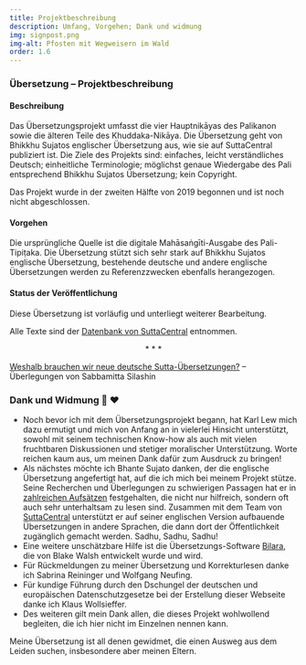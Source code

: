 ```yaml
---
title: Projektbeschreibung
description: Umfang, Vorgehen; Dank und widmung
img: signpost.png
img-alt: Pfosten mit Wegweisern im Wald
order: 1.6
---
```


### Übersetzung – Projektbeschreibung

#### Beschreibung

Das Übersetzungsprojekt umfasst die vier Hauptnikāyas des Palikanon sowie die älteren Teile des Khuddaka-Nikāya. Die Übersetzung geht von Bhikkhu Sujatos englischer Übersetzung aus, wie sie auf SuttaCentral publiziert ist. Die Ziele des Projekts sind: einfaches, leicht verständliches Deutsch; einheitliche Terminologie; möglichst genaue Wiedergabe des Pali entsprechend Bhikkhu Sujatos Übersetzung; kein Copyright. 

Das Projekt wurde in der zweiten Hälfte von 2019 begonnen und ist noch nicht abgeschlossen.

#### Vorgehen

Die ursprüngliche Quelle ist die digitale Mahāsaṅgīti-Ausgabe des Pali-Tipiṭaka. Die Übersetzung stützt sich sehr stark auf Bhikkhu Sujatos englische Übersetzung, bestehende deutsche und andere englische Übersetzungen werden zu Referenzzwecken ebenfalls herangezogen.

#### Status der Veröffentlichung

Diese Übersetzung ist vorläufig und unterliegt weiterer Bearbeitung.

Alle Texte sind der [Datenbank von SuttaCentral](https://github.com/suttacentral/bilara-data/tree/published/translation/de/sabbamitta/sutta) entnommen.

<div style="text-align: center;">* * *</div>

[Weshalb brauchen wir neue deutsche Sutta-Übersetzungen?](/Übersetzung/Weshalb) – Überlegungen von Sabbamitta Silashin

### Dank und Widmung 🙏 ❤️

- Noch bevor ich mit dem Übersetzungsprojekt begann, hat Karl Lew mich dazu ermutigt und mich von Anfang an in vielerlei Hinsicht unterstützt, sowohl mit seinem technischen Know-how als auch mit vielen fruchtbaren Diskussionen und stetiger moralischer Unterstützung. Worte reichen kaum aus, um meinen Dank dafür zum Ausdruck zu bringen!
- Als nächstes möchte ich Bhante Sujato danken, der die englische Übersetzung angefertigt hat, auf die ich mich bei meinem Projekt stütze. Seine Recherchen und Überlegungen zu schwierigen Passagen hat er in [zahlreichen Aufsätzen](https://discourse.suttacentral.net/t/bhante-sujato-s-translation-essays/8867) festgehalten, die nicht nur hilfreich, sondern oft auch sehr unterhaltsam zu lesen sind. Zusammen mit dem Team von [SuttaCentral](https://dhammaregen.github.io/voice/de/301-wurdigung-sc) unterstützt er auf seiner englischen Version aufbauende Übersetzungen in andere Sprachen, die dann dort der Öffentlichkeit zugänglich gemacht werden. Sadhu, Sadhu, Sadhu!
- Eine weitere unschätzbare Hilfe ist die Übersetzungs-Software [Bilara](https://bilara.suttacentral.net), die von Blake Walsh entwickelt wurde und wird.
- Für Rückmeldungen zu meiner Übersetzung und Korrekturlesen danke ich Sabrina Reininger und Wolfgang Neufing.
- Für kundige Führung durch den Dschungel der deutschen und europäischen Datenschutzgesetze bei der Erstellung dieser Webseite danke ich Klaus Wollsieffer.
- Des weiteren gilt mein Dank allen, die dieses Projekt wohlwollend begleiten, die ich hier nicht im Einzelnen nennen kann.

Meine Übersetzung ist all denen gewidmet, die einen Ausweg aus dem Leiden suchen, insbesondere aber meinen Eltern.

<!-- insbesondere aber meinen Eltern; und einem Baby, das knapp sieben Schwangerschaftsmonate bei mir war und dann einen anderen Weg gehen musste. -->